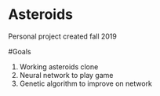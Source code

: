 # Asteroids

Personal project created fall 2019

#Goals
1) Working asteroids clone
2) Neural network to play game
3) Genetic algorithm to improve on network
